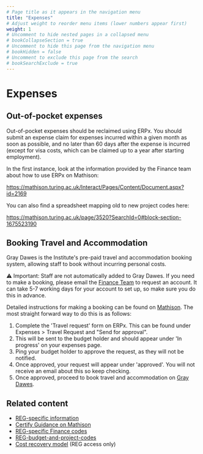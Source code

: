 ```yaml
---
# Page title as it appears in the navigation menu
title: "Expenses"
# Adjust weight to reorder menu items (lower numbers appear first)
weight: 1
# Uncomment to hide nested pages in a collapsed menu
# bookCollapseSection = true
# Uncomment to hide this page from the navigation menu
# bookHidden = false
# Uncomment to exclude this page from the search
# bookSearchExclude = true
---
```


# Expenses

## Out-of-pocket expenses

Out-of-pocket expenses should be reclaimed using ERPx.
You should submit an expense claim for expenses incurred within a given month as soon as possible, and no later than 60 days after the expense is incurred (except for visa costs, which can be claimed up to a year after starting employment).

In the first instance, look at the information provided by the Finance team about how to use ERPx on Mathison:

<!-- This link still gives info about Certify but I've added a comment on the page to ask them to update it -->
https://mathison.turing.ac.uk/Interact/Pages/Content/Document.aspx?id=2169

You can also find a spreadsheet mapping old to new project codes here:

https://mathison.turing.ac.uk/page/3520?SearchId=0#block-section-1675523190

## Booking Travel and Accommodation

Gray Dawes is the Institute's pre-paid travel and accommodation booking system, allowing staff to book without incurring personal costs.

:warning: Important: Staff are not automatically added to Gray Dawes.
If you need to make a booking, please email the [Finance Team](mailto:expense@turing.ac.uk) to request an account.
It can take 5-7 working days for your account to set up, so make sure you do this in advance.

Detailed instructions for making a booking can be found on [Mathison](https://mathison.turing.ac.uk/page/2738). <!-- This link still gives info about the Docusign method but I've added a comment on the page to ask them to update it-->
The most straight forward way to do this is as follows:

1. Complete the 'Travel request' form on ERPx. This can be found under Expenses > Travel Request and "Send for approval".
1. This will be sent to the budget holder and should appear under 'In progress' on your expenses page.
1. Ping your budget holder to approve the request, as they will not be notified.
1. Once approved, your request will appear under 'approved'. You will not receive an email about this so keep checking.
1. Once approved, proceed to book travel and accommodation on [Gray Dawes](https://www.atriis.app/home).

## Related content

- [REG-specific information](https://github.com/alan-turing-institute/research-engineering-group/wiki/Reclaiming-out-of-pocket-expenses)
- [Certify Guidance on Mathison](https://mathison.turing.ac.uk/Interact/Pages/Content/Document.aspx?id=2169)
- [REG-specific Finance codes](https://github.com/alan-turing-institute/research-engineering-group/wiki/REG-specific-finance-codes)
- [REG-budget-and-project-codes](https://github.com/alan-turing-institute/research-engineering-group/wiki/REG-budget-and-project-codes)
- [Cost recovery model](https://github.com/alan-turing-institute/Hut23/wiki/REG-cost-recovery) (REG access only)
